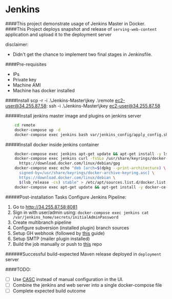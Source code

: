 # Jenkins
####This project demonstrate usage of Jenkins Master in Docker.
####This Project deploys snapshot and release of `serving-web-content` application and upload it to the deployment server

disclaimer:
- Didn't get the chance to implement two final stages in Jenkinsfile.

####Pre-requisites
* IPs
* Private key
* Machine AMI
* Machine has docker installed

####Install
scp -r -i .\Jenkins-Master\jkey .\remote ec2-user@34.255.87.58: 
ssh -i .\Jenkins-Master\jkey ec2-user@34.255.87.58

#####Install jenkins master image and plugins on jenkins server
```bash 
    cd remote
    docker-compose up -d 
    docker-compose exec jenkins bash var/jenkins_config/apply_config.sh
```
 
#####Install docker inside jenkins container
```bash 
    docker-compose exec jenkins apt-get update && apt-get install -y lsb-release
    docker-compose exec jenkins curl -fsSLo /usr/share/keyrings/docker-archive-keyring.asc \
      https://download.docker.com/linux/debian/gpg
    docker-compose exec echo "deb [arch=$(dpkg --print-architecture) \
      signed-by=/usr/share/keyrings/docker-archive-keyring.asc] \
      https://download.docker.com/linux/debian \
      $(lsb_release -cs) stable" > /etc/apt/sources.list.d/docker.list
    docker-compose exec apt-get update && apt-get install -y docker-ce-cli
```

#####Post-installation Tasks
Configure Jenkins Pipeline:
1. Go to http://34.255.87.58:8081
2. Sign in with user/admin using:
    ```docker-compose exec jenkins cat /var/jenkins_home/secrets/initialAdminPassword```
3. Create multibranch pipeline
4. Configure subversion (installed plugin) branch sources
5. Setup GH webhook (followed by [this](https://www.blazemeter.com/blog/how-to-integrate-your-github-repository-to-your-jenkins-project) guide)
6. Setup SMTP (mailer plugin installed)
7. Build the job manually or push to [this](https://github.com/Noa-Git/Jenkins.git) repo

######Successful build-expected
Maven release deployed in `deployment` server

####TODO:
- [ ] Use [CASC](https://github.com/jenkinsci/configuration-as-code-plugin) instead of manual configuration in the UI.
- [ ] Combine the jenkins and web server into a single docker-compose file
- [ ] Complete expected build outcome
